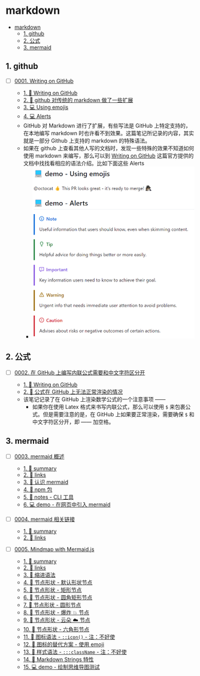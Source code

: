 # markdown

<!-- region:toc -->
- [markdown](#markdown)
  - [1. github](#1-github)
  - [2. 公式](#2-公式)
  - [3. mermaid](#3-mermaid)
<!-- endregion:toc -->

## 1. github

- [ ] [0001. Writing on GitHub](https://github.com/Tdahuyou/markdown/tree/main/0001.%20Writing%20on%20GitHub/README.md) <!-- [locale](./0001.%20Writing%20on%20GitHub/README.md) -->  
  
  - [1. 🔗 Writing on GitHub](https://github.com/Tdahuyou/markdown/tree/main/0001.%20Writing%20on%20GitHub/README.md#1--writing-on-github)
  - [2. 📒 github 对传统的 markdown 做了一些扩展](https://github.com/Tdahuyou/markdown/tree/main/0001.%20Writing%20on%20GitHub/README.md#2--github-对传统的-markdown-做了一些扩展)
  - [3. 💻 Using emojis](https://github.com/Tdahuyou/markdown/tree/main/0001.%20Writing%20on%20GitHub/README.md#3--using-emojis)
  - [4. 💻 Alerts](https://github.com/Tdahuyou/markdown/tree/main/0001.%20Writing%20on%20GitHub/README.md#4--alerts)
  - GitHub 对 Markdown 进行了扩展，有些写法是 GitHub 上特定支持的，在本地编写 markdown 时也许看不到效果。这篇笔记所记录的内容，其实就是一部分 Github 上支持的 markdown 的特殊语法。
  - 如果在 github 上查看其他人写的文档时，发现一些特殊的效果不知道如何使用 markdown 来编写，那么可以到 [Writing on GitHub](https://docs.github.com/en/get-started/writing-on-github) 这篇官方提供的文档中找找看相应的语法介绍。比如下面这些 Alerts
    - ![](https://raw.githubusercontent.com/Tdahuyou/markdown/main/0001.%20Writing%20on%20GitHub/md-imgs%2F2024-10-16-15-19-48.png)
  

## 2. 公式

- [ ] [0002. 在 GitHub 上编写内联公式需要和中文字符区分开](https://github.com/Tdahuyou/markdown/tree/main/0002.%20%E5%9C%A8%20GitHub%20%E4%B8%8A%E7%BC%96%E5%86%99%E5%86%85%E8%81%94%E5%85%AC%E5%BC%8F%E9%9C%80%E8%A6%81%E5%92%8C%E4%B8%AD%E6%96%87%E5%AD%97%E7%AC%A6%E5%8C%BA%E5%88%86%E5%BC%80/README.md) <!-- [locale](./0002.%20%E5%9C%A8%20GitHub%20%E4%B8%8A%E7%BC%96%E5%86%99%E5%86%85%E8%81%94%E5%85%AC%E5%BC%8F%E9%9C%80%E8%A6%81%E5%92%8C%E4%B8%AD%E6%96%87%E5%AD%97%E7%AC%A6%E5%8C%BA%E5%88%86%E5%BC%80/README.md) -->  
  
  - [1. 🔗 Writing on GitHub](https://github.com/Tdahuyou/markdown/tree/main/0002.%20%E5%9C%A8%20GitHub%20%E4%B8%8A%E7%BC%96%E5%86%99%E5%86%85%E8%81%94%E5%85%AC%E5%BC%8F%E9%9C%80%E8%A6%81%E5%92%8C%E4%B8%AD%E6%96%87%E5%AD%97%E7%AC%A6%E5%8C%BA%E5%88%86%E5%BC%80/README.md#1--writing-on-github)
  - [2. 📒 公式在 GitHub 上无法正常渲染的情况](https://github.com/Tdahuyou/markdown/tree/main/0002.%20%E5%9C%A8%20GitHub%20%E4%B8%8A%E7%BC%96%E5%86%99%E5%86%85%E8%81%94%E5%85%AC%E5%BC%8F%E9%9C%80%E8%A6%81%E5%92%8C%E4%B8%AD%E6%96%87%E5%AD%97%E7%AC%A6%E5%8C%BA%E5%88%86%E5%BC%80/README.md#2--公式在-github-上无法正常渲染的情况)
  - 该笔记记录了在 GitHub 上渲染数学公式的一个注意事项 ——
    - 如果你在使用 Latex 格式来书写内联公式，那么可以使用 `$` 来包裹公式。但是需要注意的是，在 GitHub 上如果要正常渲染，需要确保 `$` 和中文字符区分开，即 —— 加空格。
  

## 3. mermaid

- [ ] [0003. mermaid 概述](https://github.com/Tdahuyou/markdown/tree/main/0003.%20mermaid%20%E6%A6%82%E8%BF%B0/README.md) <!-- [locale](./0003.%20mermaid%20%E6%A6%82%E8%BF%B0/README.md) -->  
  
  - [1. 📝 summary](https://github.com/Tdahuyou/markdown/tree/main/0003.%20mermaid%20%E6%A6%82%E8%BF%B0/README.md#1--summary)
  - [2. 🔗 links](https://github.com/Tdahuyou/markdown/tree/main/0003.%20mermaid%20%E6%A6%82%E8%BF%B0/README.md#2--links)
  - [3. 📒 认识 mermaid](https://github.com/Tdahuyou/markdown/tree/main/0003.%20mermaid%20%E6%A6%82%E8%BF%B0/README.md#3--认识-mermaid)
  - [4. 📒 npm 包](https://github.com/Tdahuyou/markdown/tree/main/0003.%20mermaid%20%E6%A6%82%E8%BF%B0/README.md#4--npm-包)
  - [5. 📒 notes - CLI 工具](https://github.com/Tdahuyou/markdown/tree/main/0003.%20mermaid%20%E6%A6%82%E8%BF%B0/README.md#5--notes---cli-工具)
  - [6. 💻 demo - 在网页中引入 mermaid](https://github.com/Tdahuyou/markdown/tree/main/0003.%20mermaid%20%E6%A6%82%E8%BF%B0/README.md#6--demo---在网页中引入-mermaid)
  

- [ ] [0004. mermaid 相关链接](https://github.com/Tdahuyou/markdown/tree/main/0004.%20mermaid%20%E7%9B%B8%E5%85%B3%E9%93%BE%E6%8E%A5/README.md) <!-- [locale](./0004.%20mermaid%20%E7%9B%B8%E5%85%B3%E9%93%BE%E6%8E%A5/README.md) -->  
  
  - [1. 📝 summary](https://github.com/Tdahuyou/markdown/tree/main/0004.%20mermaid%20%E7%9B%B8%E5%85%B3%E9%93%BE%E6%8E%A5/README.md#1--summary)
  - [2. 🔗 links](https://github.com/Tdahuyou/markdown/tree/main/0004.%20mermaid%20%E7%9B%B8%E5%85%B3%E9%93%BE%E6%8E%A5/README.md#2--links)
  

- [ ] [0005. Mindmap with Mermaid.js](https://github.com/Tdahuyou/markdown/tree/main/0005.%20Mindmap%20with%20Mermaid.js/README.md) <!-- [locale](./0005.%20Mindmap%20with%20Mermaid.js/README.md) -->  
  
  - [1. 📝 summary](https://github.com/Tdahuyou/markdown/tree/main/0005.%20Mindmap%20with%20Mermaid.js/README.md#1--summary)
  - [2. 🔗 links](https://github.com/Tdahuyou/markdown/tree/main/0005.%20Mindmap%20with%20Mermaid.js/README.md#2--links)
  - [3. 📒 缩进语法](https://github.com/Tdahuyou/markdown/tree/main/0005.%20Mindmap%20with%20Mermaid.js/README.md#3--缩进语法)
  - [4. 📒 节点形状 - 默认形状节点](https://github.com/Tdahuyou/markdown/tree/main/0005.%20Mindmap%20with%20Mermaid.js/README.md#4--节点形状---默认形状节点)
  - [5. 📒 节点形状 - 矩形节点](https://github.com/Tdahuyou/markdown/tree/main/0005.%20Mindmap%20with%20Mermaid.js/README.md#5--节点形状---矩形节点)
  - [6. 📒 节点形状 - 圆角矩形节点](https://github.com/Tdahuyou/markdown/tree/main/0005.%20Mindmap%20with%20Mermaid.js/README.md#6--节点形状---圆角矩形节点)
  - [7. 📒 节点形状 - 圆形节点](https://github.com/Tdahuyou/markdown/tree/main/0005.%20Mindmap%20with%20Mermaid.js/README.md#7--节点形状---圆形节点)
  - [8. 📒 节点形状 - 爆炸 💥 节点](https://github.com/Tdahuyou/markdown/tree/main/0005.%20Mindmap%20with%20Mermaid.js/README.md#8--节点形状---爆炸--节点)
  - [9. 📒 节点形状 - 云朵 ☁️ 节点](https://github.com/Tdahuyou/markdown/tree/main/0005.%20Mindmap%20with%20Mermaid.js/README.md#9--节点形状---云朵-☁-节点)
  - [10. 📒 节点形状 - 六角形节点](https://github.com/Tdahuyou/markdown/tree/main/0005.%20Mindmap%20with%20Mermaid.js/README.md#10--节点形状---六角形节点)
  - [11. 📒 图标语法 - `::icon()` - 注：不好使](https://github.com/Tdahuyou/markdown/tree/main/0005.%20Mindmap%20with%20Mermaid.js/README.md#11--图标语法---icon()---注不好使)
  - [12. 📒 图标的替代方案 - 使用 emoji](https://github.com/Tdahuyou/markdown/tree/main/0005.%20Mindmap%20with%20Mermaid.js/README.md#12--图标的替代方案---使用-emoji)
  - [13. 📒 样式语法 - `:::className` - 注：不好使](https://github.com/Tdahuyou/markdown/tree/main/0005.%20Mindmap%20with%20Mermaid.js/README.md#13--样式语法---classname---注不好使)
  - [14. 📒 Markdown Strings 特性](https://github.com/Tdahuyou/markdown/tree/main/0005.%20Mindmap%20with%20Mermaid.js/README.md#14--markdown-strings-特性)
  - [15. 💻 demo - 绘制思维导图测试](https://github.com/Tdahuyou/markdown/tree/main/0005.%20Mindmap%20with%20Mermaid.js/README.md#15--demo---绘制思维导图测试)
  
